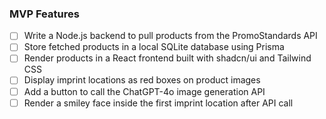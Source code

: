 ### MVP Features
- [ ] Write a Node.js backend to pull products from the PromoStandards API
- [ ] Store fetched products in a local SQLite database using Prisma
- [ ] Render products in a React frontend built with shadcn/ui and Tailwind CSS
- [ ] Display imprint locations as red boxes on product images
- [ ] Add a button to call the ChatGPT-4o image generation API
- [ ] Render a smiley face inside the first imprint location after API call